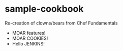 # sample-cookbook

Re-creation of clowns/bears from Chef Fundamentals
- MOAR features!
- MOAR COOKIES!
- Hello JENKINS!
